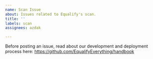 ```yaml
---
name: Scan Issue
about: Issues related to Equalify's scan.
title: ''
labels: scan
assignees: azdak

---
```


Before posting an issue, read about our development and deployment process here: https://github.com/EqualifyEverything/handbook
